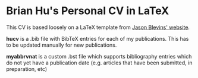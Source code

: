 # Brian Hu's Personal CV in LaTeX

This CV is based loosely on a LaTeX template from [Jason Blevins' website](http://jblevins.org/projects/cv-template/).

**hucv** is a .bib file with BibTeX entries for each of my publications. This has to be updated manually for new publications.

**myabbrvnat** is a custom .bst file which supports bibliography entries which do not yet have a publication date (e.g. articles that have been submitted, in preparation, etc)
